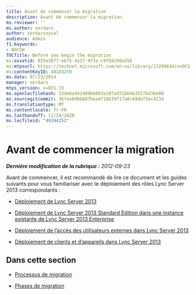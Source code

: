 ```yaml
---
title: Avant de commencer la migration
description: Avant de commencer la migration.
ms.reviewer: ''
ms.author: serdars
author: serdarsoysal
audience: Admin
f1.keywords:
- NOCSH
TOCTitle: Before you begin the migration
ms:assetid: 035e38f7-eb75-4e2f-9f3a-c9f942b0a55b
ms:mtpsurl: https://technet.microsoft.com/en-us/library/JJ204634(v=OCS.15)
ms:contentKeyID: 48183259
ms.date: 07/23/2014
manager: serdars
mtps_version: v=OCS.15
ms.openlocfilehash: 539e6ed41489bb093e287ad31b64b3557bd3be80
ms.sourcegitcommit: 36fee89bb887bea4f18b19f17a8c69daf5bc423d
ms.translationtype: MT
ms.contentlocale: fr-FR
ms.lasthandoff: 11/24/2020
ms.locfileid: "49394252"
---
```

# <a name="before-you-begin-the-migration"></a>Avant de commencer la migration

<div data-xmlns="http://www.w3.org/1999/xhtml">

<div class="topic" data-xmlns="http://www.w3.org/1999/xhtml" data-msxsl="urn:schemas-microsoft-com:xslt" data-cs="https://msdn.microsoft.com/">

<div data-asp="https://msdn2.microsoft.com/asp">



</div>

<div id="mainSection">

<div id="mainBody">

<span> </span>

_**Dernière modification de la rubrique :** 2012-09-23_

Avant de commencer, il est recommandé de lire ce document et les guides suivants pour vous familiariser avec le déploiement des rôles Lync Server 2013 correspondants :

  - [Déploiement de Lync Server 2013](lync-server-2013-deploying-lync-server.md)

  - [Déploiement de Lync Server 2013 Standard Edition dans une instance existante de Lync Server 2013 Enterprise](lync-server-2013-deploying-lync-server-2013-standard-edition-into-an-existing-lync-server-2013-enterprise.md)

  - [Déploiement de l’accès des utilisateurs externes dans Lync Server 2013](lync-server-2013-deploying-external-user-access.md)

  - [Déploiement de clients et d’appareils dans Lync Server 2013](lync-server-2013-deploying-clients-and-devices.md)

<div>

## <a name="in-this-section"></a>Dans cette section

  - [Processus de migration](migration-process.md)

  - [Phases de migration](migration-phases.md)

</div>

</div>

<span> </span>

</div>

</div>

</div>

